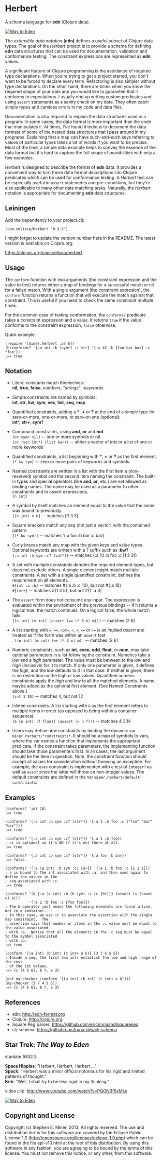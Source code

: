 # Herbert

A schema language for **edn** (Clojure data).

[![Way to Eden](img/way-to-eden.png)](#star-trek-reference)

The _extensible data notation_ **(edn)** defines a useful subset of Clojure data types.  The goal
of the *Herbert* project is to provide a schema for defining **edn** data structures that can be
used for documentation, validation and conformance testing.  The constraint expressions are
represented as **edn** values.

A significant feature of Clojure programming is the avoidance of required type declarations.  When
you're trying to get a project started, you don't want to be forced to declare every term.
Refactoring is also simpler without type declarations.  On the other hand, there are times when you
know the required *shape* of your data and you would like to guarantee that it conforms to
expectations.  I usually end up writing custom predicates and using `assert` statements as a sanity
check on my data.  They often catch simple typos and careless errors in my code and data files.

Documentation is also required to explain the data structures used in a program.  In some cases, the
data format is more important than the code that manipulates it.  At times, I've found it tedious to
document the data formats of some of the nested data structures that I pass around in my programs.
Explaining that a map can have such-and-such keys referring to values of particular types takes a
lot of words if you want to be precise.  Most of the time, a simple data example helps to convey the
essence of the data format but it's hard to capture the full scope of possibilities with only a few
examples.

*Herbert* is designed to describe the format of **edn** data.  It provides a convenient way to turn
those data format descriptions into Clojure predicates which can be used for conformance testing.  A
*Herbert* test can be especially useful in `assert` statements and pre-conditions, but they're also
applicable to many other data matching tasks.  Naturally, the *Herbert* notation is appropriate for
documenting **edn** data structures.


## Leiningen

Add the dependency to your project.clj:

    [com.velisco/herbert "0.3.3"]

I might forget to update the version number here in the README.  The latest version is available on
Clojars.org:

https://clojars.org/com.velisco/herbert


## Usage

The `conform` function with two arguments (the constraint expression and the value to test) returns
either a map of bindings for a successful match or nil for a failed match.  With a single argument
(the constraint expresion), the `conform` function returns a function that will execute the match
against that constraint.  This is useful if you need to check the same constraint multiple times.

For the common case of testing conformation, the `conforms?` predicate takes a constraint expression
and a value.  It returns `true` if the value conforms to the constraint expression, `false`
otherwise.

Quick example:

	(require '[miner.herbert :as h])
	(h/conforms? '{:a int :b [sym+] :c str} '{:a 42 :b [foo bar baz] :c "foo"})
	;=> true


## Notation

* Literal constants match themselves: <BR>
**nil**, **true**, **false**, *numbers*, *"strings"*, *:keywords*

* Simple constraints are named by symbols: <BR>
**int**, **str**, **kw**, **sym**, **vec**, **list**, **seq**, **map**

* Quantified constraints, adding a __*__, __+__ or __?__ at the end of a simple type for
  zero-or-more, one-or-more, or zero-or-one (optional): <BR>
**int***, **str+**, **sym?**
  
* Compound constraints, using **and**, **or** and **not** <BR>
`(or sym+ nil)`  -- one or more symbols or nil <BR>
`(or (vec int*) (list kw+))`  -- either a vector of ints or a list of one or more keywords

* Quantified constraints, a list beginning with __*__, __+__ or __?__ as the first element. <BR>
`(* kw sym)`  -- zero or more pairs of keywords and symbols

* Named constraints are written in a list with the first item a (non-reserved) symbol and the second
  item naming the constraint.  The built-in types and special operators (like **and**, **or**,
  etc.) are not allowed as binding names.  The name may be used as a parameter to other constraints
  and to assert expressions.<BR>
`(n int)`

* A symbol by itself matches an element equal to the value that the name was bound to
  previously. <BR>
`[(n int) n n]` -- matches [3 3 3]
	
* Square brackets match any seq (not just a vector) with the contained pattern <BR>
`[(* kw sym)]`  -- matches '(:a foo :b bar :c baz)

* Curly braces match any map with the given keys and value types.  Optional keywords are written
  with a ? suffix such as **:kw?** <BR>
`{:a int :b sym :c? [int*]}`  -- matches {:a 10 :b foo :c [1 2 3]}

* A set with multiple constraints denotes the required element types, but does not exclude others.
  A single element might match multiple constraints.  A set with a single quantified constraint,
  defines the requirement on all elements. <BR>
`#{int :a :b}` -- matches #{:a :b :c 10}, but not #{:a 10} <BR>
`#{int+}` -- matches #{1 3 5}, but not #{1 :a 3}

* The `assert` form does not consume any input.  The expression is evaluated within the enviroment
  of the previous bindings -- if it returns a logical true, the match continues.  On a logical
  false, the whole match fails. <BR> 
`[(n int) (m int) (assert (== (* 3 n) m))]` -- matches [2 6]

* A list starting with `=`, `==`, `not=`, `<`, `>`, `<=` or `>=` is an *implied assert* and treated
  as if the form was within an `assert` test <BR>.
`[(n int) (m int) (== (* 3 n) m)]` -- matches [2 6]

* Numeric constraints, such as __int__, __even__, __odd__, __float__, or __num__, may take optional
  parameters in a list following the constraint.  Numerics take a _low_ and a _high_ parameter.  The
  value must be between to the _low_ and _high_ (inclusive) for it to match.  If only one parameter
  is given, it defines the _high_, and the _low_ defaults to 0 in that case.  If neither is given,
  there is no restriction on the high or low values.  Quantified numeric constraints apply the
  _high_ and _low_ to all the matched elements. A name maybe added as the optional first element.
  (See Named Constraints above.)<BR>
`(int 1 10)`  -- matches 4, but not 12

* Inlined constraints. A list starting with `&` as the first element refers to multiple items in
  order (as opposed to being within a container sequence). <BR>
`(& (n int) (f float) (assert (> n f)))` -- matches 4 3.14

* Users may define new constraints by binding the dynamic var `miner.herbert/*constraints*`.  It
  should be a map of symbols to vars, where the var names a function that implements the appropriate
  predicate.  If the constraint takes parameters, the implementing function should take those
  paramenters first.  In all cases, the last argument should be the item in question.  Note, the
  constraint function should accept all values for consideration without throwing an exception.  For
  example, the `even` constraint is implemented with a test of `integer?` as well as `even?` since
  the latter will throw on non-integer values.  The default constraints are defined in the var
  `miner.herbert/default-constraints`.

## Examples

    (conforms? 'int 10)
	;=> true
	
	(conforms? '{:a int :b sym :c? [str*]} '{:a 1 :b foo :c ["foo" "bar" "baz"]})
	;=> true

	(conforms? '{:a int :b sym :c? [str*]} '{:a 1 :b foo})
	; :c is optional so it's OK if it's not there at all.
	;=> true

	(conforms? '{:a int :b sym :c? [str*]} '{:a foo :b bar})
	;=> false

    (conforms? '{:a (a int) :b sym :c? [a+]} '{:a 1 :b foo :c [1 1 1]})
	; a is bound to the int associated with :a, and then used again to define the values in the
	; seq associated with :c.
    ;=> true

    (conforms? '(& {:a (a int) :b (b sym) :c (c [b+])} (assert (= (count c) a))) 
	           '{:a 2 :b foo :c [foo foo]})
    ; The & operator just means the following elements are found inline, not in a container.
	; In this case, we use it to associate the assertion with the single map constraint.  The
	; assertion says that number or items in the :c value must be equal to the value associated
	; with :a.  Notice that all the elements in the :c seq must be equal to the symbol associated 
	; with :b.			   
    ;=> true

    (conform '[(a int) (b int) (c int+ a b)] [3 7 4 5 6])
	; Inside a seq, the first two ints establish the low and high range of the rest 
	; of the int values.
    ;=> {c [4 5 6], b 7, a 3}

    (def my-checker (conform '[(a int) (b int) (c int+ a b)]))
	(my-checker [3 7 4 5 6])
    ;=> {c [4 5 6], b 7, a 3}
	

## References

* edn: http://edn-format.org
* Clojure: http://clojure.org
* Square Peg parser:  https://github.com/ericnormand/squarepeg
* clj-schema:  https://github.com/runa-dev/clj-schema


## Star Trek: _The Way to Eden_  

stardate 5832.3

**Space Hippies**: "Herbert, Herbert, Herbert ..."  
**Spock**: "Herbert was a minor official notorious for his rigid and limited patterns of thought."  
**Kirk**: "Well, I shall try to be less rigid in my thinking."  

video clip:  http://www.youtube.com/watch?v=PQONBf9xMss

[![Way to Eden](img/way-to-eden2.jpg)](http://www.youtube.com/watch?v=PQONBf9xMss)

## Copyright and License

Copyright (c) Stephen E. Miner, 2013. All rights reserved.
The use and distribution terms for this software are covered by the
Eclipse Public License 1.0 (http://opensource.org/licenses/eclipse-1.0.php)
which can be found in the file epl-v10.html at the root of this distribution.
By using this software in any fashion, you are agreeing to be bound by
the terms of this license.
You must not remove this notice, or any other, from this software.
